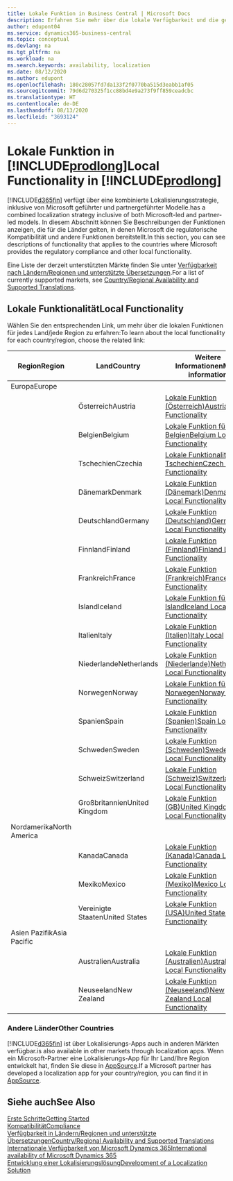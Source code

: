 ```yaml
---
title: Lokale Funktion in Business Central | Microsoft Docs
description: Erfahren Sie mehr über die lokale Verfügbarkeit und die gesetzliche Kompatibilität von Dynamics 365 Business Central.
author: edupont04
ms.service: dynamics365-business-central
ms.topic: conceptual
ms.devlang: na
ms.tgt_pltfrm: na
ms.workload: na
ms.search.keywords: availability, localization
ms.date: 08/12/2020
ms.author: edupont
ms.openlocfilehash: 180c28057fd7da133f2f0770ba515d3eabb1af05
ms.sourcegitcommit: 79d6d270325f1cc88bd4e9a273f9ff859ceadcbc
ms.translationtype: HT
ms.contentlocale: de-DE
ms.lasthandoff: 08/13/2020
ms.locfileid: "3693124"
---
```

# <a name="local-functionality-in-prodlong"></a><span data-ttu-id="a49bc-103">Lokale Funktion in [!INCLUDE[prodlong](includes/prodlong.md)]</span><span class="sxs-lookup"><span data-stu-id="a49bc-103">Local Functionality in [!INCLUDE[prodlong](includes/prodlong.md)]</span></span>

[!INCLUDE[d365fin](includes/d365fin_md.md)] <span data-ttu-id="a49bc-104">verfügt über eine kombinierte Lokalisierungsstrategie, inklusive von Microsoft geführter und partnergeführter Modelle.</span><span class="sxs-lookup"><span data-stu-id="a49bc-104">has a combined localization strategy inclusive of both Microsoft-led and partner-led models.</span></span> <span data-ttu-id="a49bc-105">In diesem Abschnitt können Sie Beschreibungen der Funktionen anzeigen, die für die Länder gelten, in denen Microsoft die regulatorische Kompatibilität und andere Funktionen bereitstellt.</span><span class="sxs-lookup"><span data-stu-id="a49bc-105">In this section, you can see descriptions of functionality that applies to the countries where Microsoft provides the regulatory compliance and other local functionality.</span></span>  

<span data-ttu-id="a49bc-106">Eine Liste der derzeit unterstützten Märkte finden Sie unter [Verfügbarkeit nach Ländern/Regionen und unterstützte Übersetzungen](/dynamics365/business-central/dev-itpro/compliance/apptest-countries-and-translations?toc=/dynamics365/business-central/toc.json).</span><span class="sxs-lookup"><span data-stu-id="a49bc-106">For a list of currently supported markets, see [Country/Regional Availability and Supported Translations](/dynamics365/business-central/dev-itpro/compliance/apptest-countries-and-translations?toc=/dynamics365/business-central/toc.json).</span></span>  

## <a name="local-functionality"></a><span data-ttu-id="a49bc-107">Lokale Funktionalität</span><span class="sxs-lookup"><span data-stu-id="a49bc-107">Local Functionality</span></span>

<span data-ttu-id="a49bc-108">Wählen Sie den entsprechenden Link, um mehr über die lokalen Funktionen für jedes Land/jede Region zu erfahren:</span><span class="sxs-lookup"><span data-stu-id="a49bc-108">To learn about the local functionality for each country/region, choose the related link:</span></span>

| <span data-ttu-id="a49bc-109">Region</span><span class="sxs-lookup"><span data-stu-id="a49bc-109">Region</span></span> | <span data-ttu-id="a49bc-110">Land</span><span class="sxs-lookup"><span data-stu-id="a49bc-110">Country</span></span> | <span data-ttu-id="a49bc-111">Weitere Informationen</span><span class="sxs-lookup"><span data-stu-id="a49bc-111">More information</span></span> |
| --- | --- |--- |
| <span data-ttu-id="a49bc-112">Europa</span><span class="sxs-lookup"><span data-stu-id="a49bc-112">Europe</span></span> |  | |
|        | <span data-ttu-id="a49bc-113">Österreich</span><span class="sxs-lookup"><span data-stu-id="a49bc-113">Austria</span></span> | [<span data-ttu-id="a49bc-114">Lokale Funktion (Österreich)</span><span class="sxs-lookup"><span data-stu-id="a49bc-114">Austria Local Functionality</span></span>](localfunctionality/austria/austria-local-functionality.md) |
|        | <span data-ttu-id="a49bc-115">Belgien</span><span class="sxs-lookup"><span data-stu-id="a49bc-115">Belgium</span></span> | [<span data-ttu-id="a49bc-116">Lokale Funktion für Belgien</span><span class="sxs-lookup"><span data-stu-id="a49bc-116">Belgium Local Functionality</span></span>](localfunctionality/belgium/belgium-local-functionality.md) |
|        | <span data-ttu-id="a49bc-117">Tschechien</span><span class="sxs-lookup"><span data-stu-id="a49bc-117">Czechia</span></span> | [<span data-ttu-id="a49bc-118">Lokale Funktionalität für Tschechien</span><span class="sxs-lookup"><span data-stu-id="a49bc-118">Czech Local Functionality</span></span>](localfunctionality/czech/czech-local-functionality.md) |
|        | <span data-ttu-id="a49bc-119">Dänemark</span><span class="sxs-lookup"><span data-stu-id="a49bc-119">Denmark</span></span> | [<span data-ttu-id="a49bc-120">Lokale Funktion (Dänemark)</span><span class="sxs-lookup"><span data-stu-id="a49bc-120">Denmark Local Functionality</span></span>](localfunctionality/denmark/denmark-local-functionality.md) |
|        | <span data-ttu-id="a49bc-121">Deutschland</span><span class="sxs-lookup"><span data-stu-id="a49bc-121">Germany</span></span> | [<span data-ttu-id="a49bc-122">Lokale Funktion (Deutschland)</span><span class="sxs-lookup"><span data-stu-id="a49bc-122">Germany Local Functionality</span></span>](localfunctionality/germany/germany-local-functionality.md) |
|        | <span data-ttu-id="a49bc-123">Finnland</span><span class="sxs-lookup"><span data-stu-id="a49bc-123">Finland</span></span> | [<span data-ttu-id="a49bc-124">Lokale Funktion (Finnland)</span><span class="sxs-lookup"><span data-stu-id="a49bc-124">Finland Local Functionality</span></span>](localfunctionality/finland/finland-local-functionality.md) |
|        | <span data-ttu-id="a49bc-125">Frankreich</span><span class="sxs-lookup"><span data-stu-id="a49bc-125">France</span></span> | [<span data-ttu-id="a49bc-126">Lokale Funktion (Frankreich)</span><span class="sxs-lookup"><span data-stu-id="a49bc-126">France Local Functionality</span></span>](localfunctionality/france/france-local-functionality.md) |
|        | <span data-ttu-id="a49bc-127">Island</span><span class="sxs-lookup"><span data-stu-id="a49bc-127">Iceland</span></span> | [<span data-ttu-id="a49bc-128">Lokale Funktion für Island</span><span class="sxs-lookup"><span data-stu-id="a49bc-128">Iceland Local Functionality</span></span>](localfunctionality/iceland/iceland-local-functionality.md) |
|        | <span data-ttu-id="a49bc-129">Italien</span><span class="sxs-lookup"><span data-stu-id="a49bc-129">Italy</span></span> | [<span data-ttu-id="a49bc-130">Lokale Funktion (Italien)</span><span class="sxs-lookup"><span data-stu-id="a49bc-130">Italy Local Functionality</span></span>](localfunctionality/italy/italy-local-functionality.md) |
|        | <span data-ttu-id="a49bc-131">Niederlande</span><span class="sxs-lookup"><span data-stu-id="a49bc-131">Netherlands</span></span> | [<span data-ttu-id="a49bc-132">Lokale Funktion (Niederlande)</span><span class="sxs-lookup"><span data-stu-id="a49bc-132">Netherlands Local Functionality</span></span>](localfunctionality/netherlands/netherlands-local-functionality.md) |
|        | <span data-ttu-id="a49bc-133">Norwegen</span><span class="sxs-lookup"><span data-stu-id="a49bc-133">Norway</span></span> | [<span data-ttu-id="a49bc-134">Lokale Funktion für Norwegen</span><span class="sxs-lookup"><span data-stu-id="a49bc-134">Norway Local Functionality</span></span>](localfunctionality/norway/norway-local-functionality.md) |
|        | <span data-ttu-id="a49bc-135">Spanien</span><span class="sxs-lookup"><span data-stu-id="a49bc-135">Spain</span></span> | [<span data-ttu-id="a49bc-136">Lokale Funktion (Spanien)</span><span class="sxs-lookup"><span data-stu-id="a49bc-136">Spain Local Functionality</span></span>](localfunctionality/spain/spain-local-functionality.md) |
|        | <span data-ttu-id="a49bc-137">Schweden</span><span class="sxs-lookup"><span data-stu-id="a49bc-137">Sweden</span></span> | [<span data-ttu-id="a49bc-138">Lokale Funktion (Schweden)</span><span class="sxs-lookup"><span data-stu-id="a49bc-138">Sweden Local Functionality</span></span>](localfunctionality/sweden/sweden-local-functionality.md) |
|        | <span data-ttu-id="a49bc-139">Schweiz</span><span class="sxs-lookup"><span data-stu-id="a49bc-139">Switzerland</span></span> | [<span data-ttu-id="a49bc-140">Lokale Funktion (Schweiz)</span><span class="sxs-lookup"><span data-stu-id="a49bc-140">Switzerland Local Functionality</span></span>](localfunctionality/switzerland/switzerland-local-functionality.md) |
|        | <span data-ttu-id="a49bc-141">Großbritannien</span><span class="sxs-lookup"><span data-stu-id="a49bc-141">United Kingdom</span></span> | [<span data-ttu-id="a49bc-142">Lokale Funktion (GB)</span><span class="sxs-lookup"><span data-stu-id="a49bc-142">United Kingdom Local Functionality</span></span>](localfunctionality/unitedkingdom/united-kingdom-local-functionality.md) |
| <span data-ttu-id="a49bc-143">Nordamerika</span><span class="sxs-lookup"><span data-stu-id="a49bc-143">North America</span></span> |       |  |
|        | <span data-ttu-id="a49bc-144">Kanada</span><span class="sxs-lookup"><span data-stu-id="a49bc-144">Canada</span></span>|[<span data-ttu-id="a49bc-145">Lokale Funktion (Kanada)</span><span class="sxs-lookup"><span data-stu-id="a49bc-145">Canada Local Functionality</span></span>](localfunctionality/canada/canada-local-functionality.md) |
|        | <span data-ttu-id="a49bc-146">Mexiko</span><span class="sxs-lookup"><span data-stu-id="a49bc-146">Mexico</span></span> | [<span data-ttu-id="a49bc-147">Lokale Funktion (Mexiko)</span><span class="sxs-lookup"><span data-stu-id="a49bc-147">Mexico Local Functionality</span></span>](localfunctionality/mexico/mexico-local-functionality.md) |
|        | <span data-ttu-id="a49bc-148">Vereinigte Staaten</span><span class="sxs-lookup"><span data-stu-id="a49bc-148">United States</span></span>|[<span data-ttu-id="a49bc-149">Lokale Funktion (USA)</span><span class="sxs-lookup"><span data-stu-id="a49bc-149">United States Local Functionality</span></span>](localfunctionality/unitedstates/united-states-local-functionality.md) |
| <span data-ttu-id="a49bc-150">Asien Pazifik</span><span class="sxs-lookup"><span data-stu-id="a49bc-150">Asia Pacific</span></span> |       |  |
|        | <span data-ttu-id="a49bc-151">Australien</span><span class="sxs-lookup"><span data-stu-id="a49bc-151">Australia</span></span> | [<span data-ttu-id="a49bc-152">Lokale Funktion (Australien)</span><span class="sxs-lookup"><span data-stu-id="a49bc-152">Australia Local Functionality</span></span>](localfunctionality/australia/australia-local-functionality.md) |
|        | <span data-ttu-id="a49bc-153">Neuseeland</span><span class="sxs-lookup"><span data-stu-id="a49bc-153">New Zealand</span></span> | [<span data-ttu-id="a49bc-154">Lokale Funktion (Neuseeland)</span><span class="sxs-lookup"><span data-stu-id="a49bc-154">New Zealand Local Functionality</span></span>](localfunctionality/newzealand/new-zealand-local-functionality.md) |

### <a name="other-countries"></a><span data-ttu-id="a49bc-155">Andere Länder</span><span class="sxs-lookup"><span data-stu-id="a49bc-155">Other Countries</span></span>

[!INCLUDE[d365fin](includes/d365fin_md.md)] <span data-ttu-id="a49bc-156">ist über Lokalisierungs-Apps auch in anderen Märkten verfügbar.</span><span class="sxs-lookup"><span data-stu-id="a49bc-156">is also available in other markets through localization apps.</span></span> <span data-ttu-id="a49bc-157">Wenn ein Microsoft-Partner eine Lokalisierungs-App für Ihr Land/Ihre Region entwickelt hat, finden Sie diese in [AppSource](https://go.microsoft.com/fwlink/?linkid=2081646).</span><span class="sxs-lookup"><span data-stu-id="a49bc-157">If a Microsoft partner has developed a localization app for your country/region, you can find it in [AppSource](https://go.microsoft.com/fwlink/?linkid=2081646).</span></span>

## <a name="see-also"></a><span data-ttu-id="a49bc-158">Siehe auch</span><span class="sxs-lookup"><span data-stu-id="a49bc-158">See Also</span></span>

[<span data-ttu-id="a49bc-159">Erste Schritte</span><span class="sxs-lookup"><span data-stu-id="a49bc-159">Getting Started</span></span>](product-get-started.md)  
[<span data-ttu-id="a49bc-160">Kompatibilität</span><span class="sxs-lookup"><span data-stu-id="a49bc-160">Compliance</span></span>](compliance/compliance-overview.md)  
[<span data-ttu-id="a49bc-161">Verfügbarkeit in Ländern/Regionen und unterstützte Übersetzungen</span><span class="sxs-lookup"><span data-stu-id="a49bc-161">Country/Regional Availability and Supported Translations</span></span>](/dynamics365/business-central/dev-itpro/compliance/apptest-countries-and-translations?toc=/dynamics365/business-central/toc.json)  
[<span data-ttu-id="a49bc-162">Internationale Verfügbarkeit von Microsoft Dynamics 365</span><span class="sxs-lookup"><span data-stu-id="a49bc-162">International availability of Microsoft Dynamics 365</span></span>](/dynamics365/get-started/availability)  
[<span data-ttu-id="a49bc-163">Entwicklung einer Lokalisierungslösung</span><span class="sxs-lookup"><span data-stu-id="a49bc-163">Development of a Localization Solution</span></span>](/dynamics365/business-central/dev-itpro/developer/readiness/readiness-develop-localization)  
